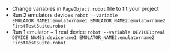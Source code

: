- Change variables in `PageObject.robot` file to fit your project
- Run 2 emulators devices `robot --variable EMULATOR_NAME1:emulatorname1 EMULATOR_NAME2:emulatorname2 FirstTestSuite.robot`
- Run 1 emulator + 1 real device `robot --variable DEVICE1:real DEVICE_NAME1:devicename1 EMULATOR_NAME2:emulatorname2 FirstTestSuite.robot`

